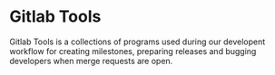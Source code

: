 # Gitlab Tools

Gitlab Tools is a collections of programs used during our developent workflow for creating milestones, preparing releases and bugging developers when merge requests are open.

